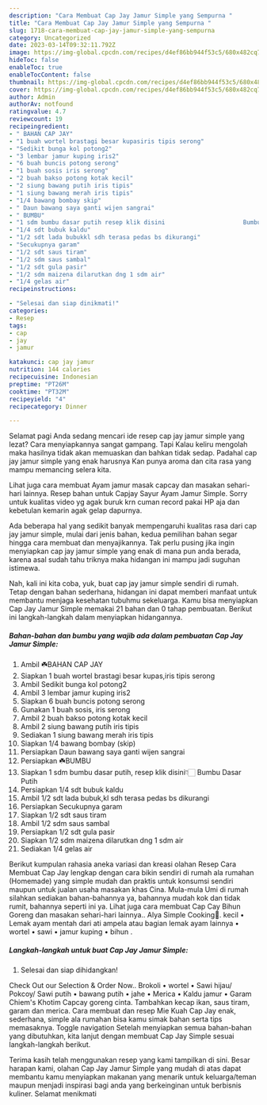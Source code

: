```yaml
---
description: "Cara Membuat Cap Jay Jamur Simple yang Sempurna "
title: "Cara Membuat Cap Jay Jamur Simple yang Sempurna "
slug: 1718-cara-membuat-cap-jay-jamur-simple-yang-sempurna
category: Uncategorized
date: 2023-03-14T09:32:11.792Z
image: https://img-global.cpcdn.com/recipes/d4ef86bb944f53c5/680x482cq70/cap-jay-jamur-simple-foto-resep-utama.jpg
hideToc: false
enableToc: true
enableTocContent: false
thumbnail: https://img-global.cpcdn.com/recipes/d4ef86bb944f53c5/680x482cq70/cap-jay-jamur-simple-foto-resep-utama.jpg
cover: https://img-global.cpcdn.com/recipes/d4ef86bb944f53c5/680x482cq70/cap-jay-jamur-simple-foto-resep-utama.jpg
author: Admin
authorAv: notfound
ratingvalue: 4.7
reviewcount: 19
recipeingredient:
- " BAHAN CAP JAY"
- "1 buah wortel brastagi besar kupasiris tipis serong"
- "Sedikit bunga kol potong2"
- "3 lembar jamur kuping iris2"
- "6 buah buncis potong serong"
- "1 buah sosis iris serong"
- "2 buah bakso potong kotak kecil"
- "2 siung bawang putih iris tipis"
- "1 siung bawang merah iris tipis"
- "1/4 bawang bombay skip"
- " Daun bawang saya ganti wijen sangrai"
- " BUMBU"
- "1 sdm bumbu dasar putih resep klik disini                      Bumbu Dasar Putih"
- "1/4 sdt bubuk kaldu"
- "1/2 sdt lada bubukkl sdh terasa pedas bs dikurangi"
- "Secukupnya garam"
- "1/2 sdt saus tiram"
- "1/2 sdm saus sambal"
- "1/2 sdt gula pasir"
- "1/2 sdm maizena dilarutkan dng 1 sdm air"
- "1/4 gelas air"
recipeinstructions:

- "Selesai dan siap dinikmati!"
categories:
- Resep
tags:
- cap
- jay
- jamur

katakunci: cap jay jamur 
nutrition: 144 calories
recipecuisine: Indonesian
preptime: "PT26M"
cooktime: "PT32M"
recipeyield: "4"
recipecategory: Dinner

---
```



Selamat pagi Anda sedang mencari ide resep cap jay jamur simple yang lezat? Cara menyiapkannya sangat gampang. Tapi Kalau keliru mengolah maka hasilnya tidak akan memuaskan dan bahkan tidak sedap. Padahal cap jay jamur simple yang enak harusnya Kan punya aroma dan cita rasa yang mampu memancing selera kita.


Lihat juga cara membuat Ayam jamur masak capcay dan masakan sehari-hari lainnya. Resep bahan untuk Capjay Sayur Ayam Jamur Simple. Sorry untuk kualitas video yg agak buruk krn cuman record pakai HP aja dan kebetulan kemarin agak gelap dapurnya.

Ada beberapa hal yang sedikit banyak mempengaruhi kualitas rasa dari cap jay jamur simple, mulai dari jenis bahan, kedua pemilihan bahan segar hingga cara membuat dan menyajikannya. Tak perlu pusing jika ingin menyiapkan cap jay jamur simple yang enak di mana pun anda berada, karena asal sudah tahu triknya maka hidangan ini mampu jadi suguhan istimewa.


Nah, kali ini kita coba, yuk, buat cap jay jamur simple sendiri di rumah. Tetap dengan bahan sederhana, hidangan ini dapat memberi manfaat untuk membantu menjaga kesehatan tubuhmu sekeluarga. Kamu bisa menyiapkan Cap Jay Jamur Simple memakai 21 bahan dan 0 tahap pembuatan. Berikut ini langkah-langkah dalam menyiapkan hidangannya.

<!--inarticleads1-->

##### Bahan-bahan dan bumbu yang wajib ada dalam pembuatan Cap Jay Jamur Simple:

1. Ambil  ☘️BAHAN CAP JAY
1. Siapkan 1 buah wortel brastagi besar kupas,iris tipis serong
1. Ambil Sedikit bunga kol potong2
1. Ambil 3 lembar jamur kuping iris2
1. Siapkan 6 buah buncis potong serong
1. Gunakan 1 buah sosis, iris serong
1. Ambil 2 buah bakso potong kotak kecil
1. Ambil 2 siung bawang putih iris tipis
1. Sediakan 1 siung bawang merah iris tipis
1. Siapkan 1/4 bawang bombay (skip)
1. Persiapkan  Daun bawang saya ganti wijen sangrai
1. Persiapkan  ☘️BUMBU
1. Siapkan 1 sdm bumbu dasar putih, resep klik disini👇🏻                      Bumbu Dasar Putih
1. Persiapkan 1/4 sdt bubuk kaldu
1. Ambil 1/2 sdt lada bubuk,kl sdh terasa pedas bs dikurangi
1. Persiapkan Secukupnya garam
1. Siapkan 1/2 sdt saus tiram
1. Ambil 1/2 sdm saus sambal
1. Persiapkan 1/2 sdt gula pasir
1. Siapkan 1/2 sdm maizena dilarutkan dng 1 sdm air
1. Sediakan 1/4 gelas air


Berikut kumpulan rahasia aneka variasi dan kreasi olahan Resep Cara Membuat Cap Jay lengkap dengan cara bikin sendiri di rumah ala rumahan (Homemade) yang simple mudah dan praktis untuk konsumsi sendiri maupun untuk jualan usaha masakan khas Cina. Mula-mula Umi di rumah silahkan sediakan bahan-bahannya ya, bahannya mudah kok dan tidak rumit, bahannya seperti ini ya. Lihat juga cara membuat Cap Cay Bihun Goreng dan masakan sehari-hari lainnya.. Alya Simple Cooking🍳. kecil • Lemak ayam mentah dari ati ampela atau bagian lemak ayam lainnya • wortel • sawi • jamur kuping • bihun . 

<!--inarticleads2-->

##### Langkah-langkah untuk buat Cap Jay Jamur Simple:


1. Selesai dan siap dihidangkan!

Check Out our Selection &amp; Order Now.. Brokoli • wortel • Sawi hijau/ Pokcoy/ Sawi putih • bawang putih • jahe • Merica • Kaldu jamur • Garam Chiem&#39;s Khotim Capcay goreng cinta. Tambahkan kecap ikan, saus tiram, garam dan merica. Cara membuat dan resep Mie Kuah Cap Jay enak, sederhana, simple ala rumahan bisa kamu simak bahan serta tips memasaknya. Toggle navigation Setelah menyiapkan semua bahan-bahan yang dibutuhkan, kita lanjut dengan membuat Cap Jay Simple sesuai langkah-langkah berikut. 

Terima kasih telah menggunakan resep yang kami tampilkan di sini. Besar harapan kami, olahan Cap Jay Jamur Simple yang mudah di atas dapat membantu kamu menyiapkan makanan yang menarik untuk keluarga/teman maupun menjadi inspirasi bagi anda yang berkeinginan untuk berbisnis kuliner. Selamat menikmati
